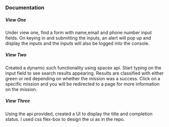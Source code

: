 ### Documentation

##### View One

Under view one, find a form with name,email and phone number input fields. On keying in and submitting the inputs, an alert will pop up and display the inputs and the inputs will also be logged into the console.

##### View Two

Created a dynamic such functionality using spacex api. Start typing on the input field to see search results appearing. Results are classified with either green or red depending on whether the mission was a success. Click on a specific mission and you will be redirected to a page for more information on the mission.

##### View Three

Using the api provided, created a UI to display the title and completion status. I used css flex-box to design the ui as in the repo.